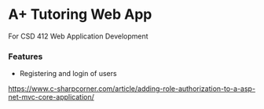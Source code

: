 ﻿A+ Tutoring Web App
====================
For CSD 412 Web Application Development

<h3>Features</h3>
<ul>
	<li>
		Registering and login of users
	</li>
</ul>

https://www.c-sharpcorner.com/article/adding-role-authorization-to-a-asp-net-mvc-core-application/